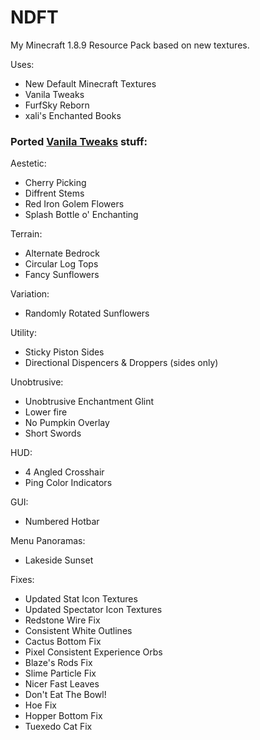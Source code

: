 # NDFT

My Minecraft 1.8.9 Resource Pack based on new textures.

Uses:

- New Default Minecraft Textures
- Vanila Tweaks
- FurfSky Reborn
- xali's Enchanted Books

### Ported [Vanila Tweaks](https://vanillatweaks.net/picker/resource-packs/) stuff:

Aestetic:

- Cherry Picking
- Diffrent Stems
- Red Iron Golem Flowers
- Splash Bottle o' Enchanting

Terrain:

- Alternate Bedrock
- Circular Log Tops
- Fancy Sunflowers

Variation:

- Randomly Rotated Sunflowers

Utility:

- Sticky Piston Sides
- Directional Dispencers & Droppers (sides only)

Unobtrusive:

- Unobtrusive Enchantment Glint
- Lower fire
- No Pumpkin Overlay
- Short Swords

HUD:

- 4 Angled Crosshair
- Ping Color Indicators

GUI:

- Numbered Hotbar

Menu Panoramas:

- Lakeside Sunset

Fixes:

- Updated Stat Icon Textures
- Updated Spectator Icon Textures
- Redstone Wire Fix
- Consistent White Outlines
- Cactus Bottom Fix
- Pixel Consistent Experience Orbs
- Blaze's Rods Fix
- Slime Particle Fix
- Nicer Fast Leaves
- Don't Eat The Bowl!
- Hoe Fix
- Hopper Bottom Fix
- Tuexedo Cat Fix
